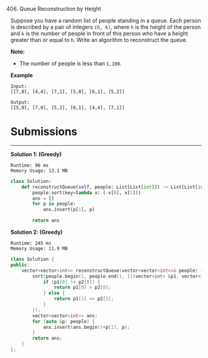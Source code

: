 406. Queue Reconstruction by Height

Suppose you have a random list of people standing in a queue. Each person is described by a pair of integers `(h, k)`, where `h` is the height of the person and `k` is the number of people in front of this person who have a height greater than or equal to `h`. Write an algorithm to reconstruct the queue.

**Note:**

* The number of people is less than `1,100`.

 
**Example**
```
Input:
[[7,0], [4,4], [7,1], [5,0], [6,1], [5,2]]

Output:
[[5,0], [7,0], [5,2], [6,1], [4,4], [7,1]]
```

# Submissions
---
**Solution 1: (Greedy)**
```
Runtime: 96 ms
Memory Usage: 13.1 MB
```
```python
class Solution:
    def reconstructQueue(self, people: List[List[int]]) -> List[List[int]]:
        people.sort(key=lambda x: (-x[0], x[1]))
        ans = []
        for p in people:
            ans.insert(p[1], p)

        return ans
```

**Solution 2: (Greedy)**
```
Runtime: 245 ms
Memory Usage: 11.9 MB
```
```c++
class Solution {
public:
    vector<vector<int>> reconstructQueue(vector<vector<int>>& people) {
        sort(people.begin(), people.end(), [](vector<int> &p1, vector<int> &p2){
            if (p1[0] != p2[0]) {
                return p1[0] > p2[0];
            } else {
                return p1[1] <= p2[1];
            }
        });
        vector<vector<int>> ans;
        for (auto &p: people) {
            ans.insert(ans.begin()+p[1], p);
        }
        return ans;
    }
};
```
